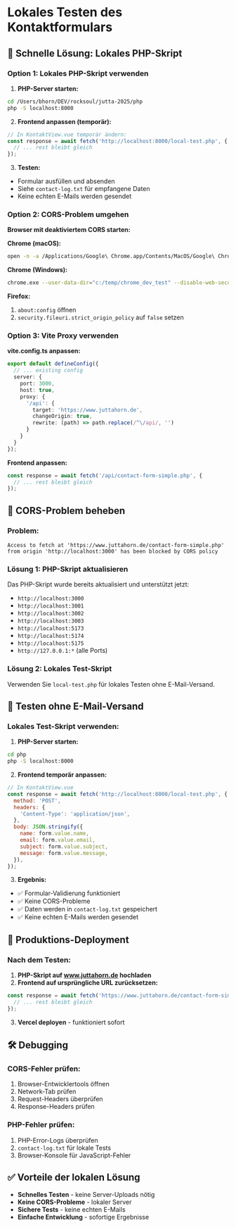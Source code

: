 # Lokales Testen des Kontaktformulars

## 🚀 Schnelle Lösung: Lokales PHP-Skript

### Option 1: Lokales PHP-Skript verwenden

1. **PHP-Server starten:**
```bash
cd /Users/bhorn/DEV/rocksoul/jutta-2025/php
php -S localhost:8000
```

2. **Frontend anpassen (temporär):**
```javascript
// In KontaktView.vue temporär ändern:
const response = await fetch('http://localhost:8000/local-test.php', {
  // ... rest bleibt gleich
});
```

3. **Testen:**
- Formular ausfüllen und absenden
- Siehe `contact-log.txt` für empfangene Daten
- Keine echten E-Mails werden gesendet

### Option 2: CORS-Problem umgehen

**Browser mit deaktiviertem CORS starten:**

**Chrome (macOS):**
```bash
open -n -a /Applications/Google\ Chrome.app/Contents/MacOS/Google\ Chrome --args --user-data-dir="/tmp/chrome_dev_test" --disable-web-security
```

**Chrome (Windows):**
```bash
chrome.exe --user-data-dir="c:/temp/chrome_dev_test" --disable-web-security
```

**Firefox:**
1. `about:config` öffnen
2. `security.fileuri.strict_origin_policy` auf `false` setzen

### Option 3: Vite Proxy verwenden

**vite.config.ts anpassen:**
```typescript
export default defineConfig({
  // ... existing config
  server: {
    port: 3000,
    host: true,
    proxy: {
      '/api': {
        target: 'https://www.juttahorn.de',
        changeOrigin: true,
        rewrite: (path) => path.replace(/^\/api/, '')
      }
    }
  }
});
```

**Frontend anpassen:**
```javascript
const response = await fetch('/api/contact-form-simple.php', {
  // ... rest bleibt gleich
});
```

## 🔧 CORS-Problem beheben

### Problem:
```
Access to fetch at 'https://www.juttahorn.de/contact-form-simple.php' 
from origin 'http://localhost:3000' has been blocked by CORS policy
```

### Lösung 1: PHP-Skript aktualisieren
Das PHP-Skript wurde bereits aktualisiert und unterstützt jetzt:
- `http://localhost:3000`
- `http://localhost:3001`
- `http://localhost:3002`
- `http://localhost:3003`
- `http://localhost:5173`
- `http://localhost:5174`
- `http://localhost:5175`
- `http://127.0.0.1:*` (alle Ports)

### Lösung 2: Lokales Test-Skript
Verwenden Sie `local-test.php` für lokales Testen ohne E-Mail-Versand.

## 📝 Testen ohne E-Mail-Versand

### Lokales Test-Skript verwenden:

1. **PHP-Server starten:**
```bash
cd php
php -S localhost:8000
```

2. **Frontend temporär anpassen:**
```javascript
// In KontaktView.vue
const response = await fetch('http://localhost:8000/local-test.php', {
  method: 'POST',
  headers: {
    'Content-Type': 'application/json',
  },
  body: JSON.stringify({
    name: form.value.name,
    email: form.value.email,
    subject: form.value.subject,
    message: form.value.message,
  }),
});
```

3. **Ergebnis:**
- ✅ Formular-Validierung funktioniert
- ✅ Keine CORS-Probleme
- ✅ Daten werden in `contact-log.txt` gespeichert
- ✅ Keine echten E-Mails werden gesendet

## 🚀 Produktions-Deployment

### Nach dem Testen:

1. **PHP-Skript auf www.juttahorn.de hochladen**
2. **Frontend auf ursprüngliche URL zurücksetzen:**
```javascript
const response = await fetch('https://www.juttahorn.de/contact-form-simple.php', {
  // ... rest bleibt gleich
});
```

3. **Vercel deployen** - funktioniert sofort

## 🛠️ Debugging

### CORS-Fehler prüfen:
1. Browser-Entwicklertools öffnen
2. Network-Tab prüfen
3. Request-Headers überprüfen
4. Response-Headers prüfen

### PHP-Fehler prüfen:
1. PHP-Error-Logs überprüfen
2. `contact-log.txt` für lokale Tests
3. Browser-Konsole für JavaScript-Fehler

## ✅ Vorteile der lokalen Lösung

- **Schnelles Testen** - keine Server-Uploads nötig
- **Keine CORS-Probleme** - lokaler Server
- **Sichere Tests** - keine echten E-Mails
- **Einfache Entwicklung** - sofortige Ergebnisse
